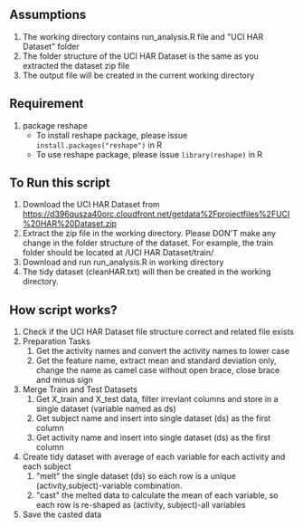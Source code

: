 ## Assumptions
1. The working directory contains run_analysis.R file and "UCI HAR Dataset" folder
2. The folder structure of the UCI HAR Dataset is the same as you extracted the dataset zip file
3. The output file will be created in the current working directory

## Requirement
1. package reshape 
	- To install reshape package, please issue ```install.packages("reshape")``` in R
	- To use reshape package, please issue ```library(reshape)``` in R

## To Run this script
1. Download the UCI HAR Dataset  from https://d396qusza40orc.cloudfront.net/getdata%2Fprojectfiles%2FUCI%20HAR%20Dataset.zip
2. Extract the zip file in the working directory. Please DON'T make any change in the folder structure of the dataset. For example, the train folder should be located at <working directory>/UCI HAR Dataset/train/
3. Download and run run_analysis.R in working directory
4. The tidy dataset (cleanHAR.txt) will then be created in the working directory.

## How script works?
1. Check if the UCI HAR Dataset file structure correct and related file exists 
2. Preparation Tasks
	1. Get the activity names and convert the activity names to lower case
	2. Get the feature name, extract mean and standard deviation only, change the name as camel case without open brace, close brace and minus sign
3. Merge Train and Test Datasets
	1. Get X_train and X_test data, filter irrevlant columns and store in a single dataset (variable named as ds)
	2. Get subject name and insert into single dataset (ds) as the first column
	3. Get activity name and insert into single dataset (ds) as the first column
4. Create tidy dataset with average of each variable for each activity and each subject
	1. "melt" the single dataset (ds) so each row is a unique (activity,subject)-variable combination.
	2. "cast" the melted data to calculate the mean of each variable, so each row is re-shaped as (activity, subject)-all variables
5. Save the casted data
